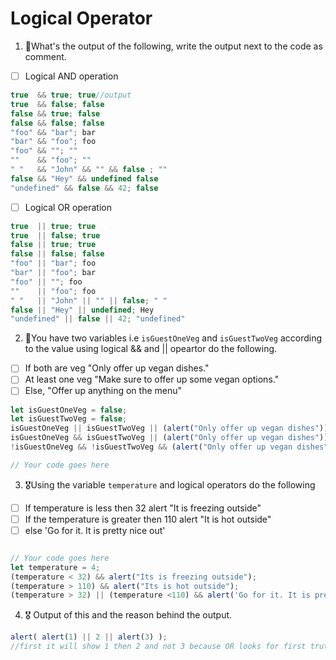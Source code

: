 # Logical Operator

1. 🥇What's the output of the following, write the output next to the code as comment.

* [ ] Logical AND operation

```js
true  && true; true//output
true  && false; false
false && true; false
false && false; false
"foo" && "bar"; bar
"bar" && "foo"; foo
"foo" && ""; ""
""    && "foo"; ""
" "   && "John" && "" && false ; ""
false && "Hey" && undefined false
"undefined" && false && 42; false
```

* [ ] Logical OR operation
```js
true  || true; true
true  || false; true
false || true; true
false || false; false
"foo" || "bar"; foo
"bar" || "foo"; bar
"foo" || ""; foo
""    || "foo"; foo
" "   || "John" || "" || false; " "
false || "Hey" || undefined; Hey
"undefined" || false || 42; "undefined"
```

2. 🥈You have two variables i.e `isGuestOneVeg` and  `isGuestTwoVeg` according to the value using logical && and || opeartor do the following.

* [ ] If both are veg "Only offer up vegan dishes."
* [ ] At least one veg  "Make sure to offer up some vegan options."
* [ ] Else, "Offer up anything on the menu"
```js
let isGuestOneVeg = false;
let isGuestTwoVeg = false;
isGuestOneVeg || isGuestTwoVeg || (alert("Only offer up vegan dishes"))
isGuestOneVeg && isGuestTwoVeg || (alert("Only offer up vegan dishes"))
!isGuestOneVeg && !isGuestTwoVeg && (alert("Only offer up vegan dishes"))

// Your code goes here
```


3. 🎖Using the variable `temperature` and logical operators do the following
* [ ] If temperature is less then 32 alert "It is freezing outside"
* [ ] If the temperature is greater then 110 alert "It is hot outside"
* [ ] else 'Go for it. It is pretty nice out'
```js

// Your code goes here
let temperature = 4;
(temperature < 32) && alert("Its is freezing outside");
(temperature > 110) && alert("Its is hot outside");
(temperature > 32) || (temperature <110) && alert('Go for it. It is pretty nice out');

```

4. 🎖 Output of this and the reason behind the output.
```js
alert( alert(1) || 2 || alert(3) );
//first it will show 1 then 2 and not 3 because OR looks for first truthy value
```
